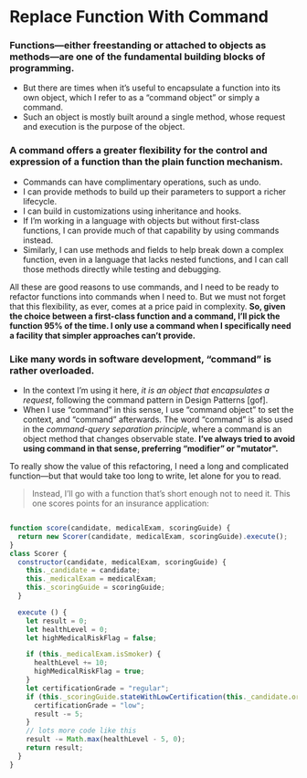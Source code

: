 # Replace Function With Command

### Functions—either freestanding or attached to objects as methods—are one of the fundamental building blocks of programming.
* But there are times when it’s useful to encapsulate a function into its own object, which I refer to as a “command object” or simply a command.
* Such an object is mostly built around a single method, whose request and execution is the purpose of the object.

### A command offers a greater flexibility for the control and expression of a function than the plain function mechanism.
* Commands can have complimentary operations, such as undo.
* I can provide methods to build up their parameters to support a richer lifecycle.
* I can build in customizations using inheritance and hooks.
* If I’m working in a language with objects but without first-class functions, I can provide much of that capability by using commands instead.
* Similarly, I can use methods and fields to help break down a complex function, even in a language that lacks nested functions, and I can call those methods directly while testing and debugging.

All these are good reasons to use commands, and I need to be ready to refactor functions into commands when I need to. But we must not forget that this flexibility, as ever, comes at a price paid in complexity.
**So, given the choice between a first-class function and a command, I’ll pick the function 95% of the time. I only use a command when I specifically need a facility that simpler approaches can’t provide.**

### Like many words in software development, “command” is rather overloaded.
* In the context I’m using it here, _it is an object that encapsulates a request_, following the command pattern in Design Patterns [gof].
* When I use “command” in this sense, I use “command object” to set the context, and “command” afterwards.
The word “command” is also used in the _command-query separation principle_, where a command is an object method that changes observable state.
**I’ve always tried to avoid using command in that sense, preferring “modifier” or "mutator".**

To really show the value of this refactoring, I need a long and complicated function—but that would take too long to write, let alone for you to read.
> Instead, I’ll go with a function that’s short enough not to need it. This one scores points for an insurance application:

```javascript

function score(candidate, medicalExam, scoringGuide) {
  return new Scorer(candidate, medicalExam, scoringGuide).execute();
}
class Scorer {
  constructor(candidate, medicalExam, scoringGuide) {
    this._candidate = candidate;
    this._medicalExam = medicalExam;
    this._scoringGuide = scoringGuide;
  }

  execute () {
    let result = 0;
    let healthLevel = 0;
    let highMedicalRiskFlag = false;

    if (this._medicalExam.isSmoker) {
      healthLevel += 10;
      highMedicalRiskFlag = true;
    }
    let certificationGrade = "regular";
    if (this._scoringGuide.stateWithLowCertification(this._candidate.originState)) {
      certificationGrade = "low";
      result -= 5;
    }
    // lots more code like this
    result -= Math.max(healthLevel - 5, 0);
    return result;
  }
}
```
